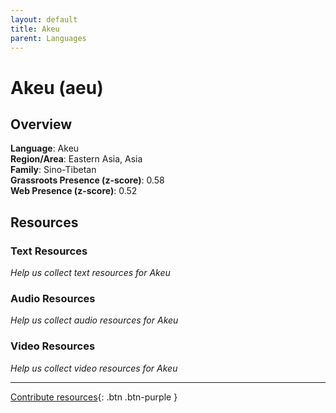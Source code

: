 ```yaml
---
layout: default
title: Akeu
parent: Languages
---
```


# Akeu (aeu)

## Overview

**Language**: Akeu  
**Region/Area**: Eastern Asia, Asia  
**Family**: Sino-Tibetan  
**Grassroots Presence (z-score)**: 0.58  
**Web Presence (z-score)**: 0.52  

## Resources

### Text Resources
*Help us collect text resources for Akeu*

### Audio Resources
*Help us collect audio resources for Akeu*

### Video Resources
*Help us collect video resources for Akeu*

---

[Contribute resources](https://forms.office.com/e/1SfLJx3u1r){: .btn .btn-purple }
